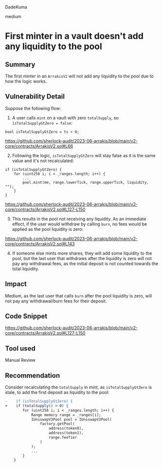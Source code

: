 DadeKuma

medium

# First minter in a vault doesn't add any liquidity to the pool

## Summary
The first minter in an `ArrakisV2` will not add any liquidity to the pool due to how the logic works.

## Vulnerability Detail

Suppose the following flow:

1. A user calls `mint` on a vault with zero `totalSupply`, so `isTotalSupplyGtZero = false`:

```solidity
bool isTotalSupplyGtZero = ts > 0;
```
https://github.com/sherlock-audit/2023-06-arrakis/blob/main/v2-core/contracts/ArrakisV2.sol#L66


2. Following the logic, `isTotalSupplyGtZero` will stay false as it is the same value and it's not recalculated:

```solidity
if (isTotalSupplyGtZero) {
    for (uint256 i; i < _ranges.length; i++) {
        ...
        pool.mint(me, range.lowerTick, range.upperTick, liquidity, "");
    }
}
```
https://github.com/sherlock-audit/2023-06-arrakis/blob/main/v2-core/contracts/ArrakisV2.sol#L127-L150

3. This results in the pool not receiving any liquidity. As an immediate effect, if the user would withdraw by calling `burn`, no fees would be applied as the pool liquidity is zero:

https://github.com/sherlock-audit/2023-06-arrakis/blob/main/v2-core/contracts/ArrakisV2.sol#L143

4. If someone else mints more shares, they will add some liquidity to the pool, but the last user that withdraws after the liquidity is zero will not pay any withdrawal fees, as the initial deposit is not counted towards the total liquidity.

## Impact

Medium, as the last user that calls `burn` after the pool liquidity is zero, will not pay any withdrawal/burn fees for their deposit.

## Code Snippet

https://github.com/sherlock-audit/2023-06-arrakis/blob/main/v2-core/contracts/ArrakisV2.sol#L127-L150

## Tool used

Manual Review

## Recommendation

Consider recalculating the `totalSupply` in mint, as `isTotalSupplyGtZero` is stale, to add the first deposit as liquidity to the pool:
```diff
-    if (isTotalSupplyGtZero) {
+    if (totalSupply() > 0) {
        for (uint256 i; i < _ranges.length; i++) {
            Range memory range = _ranges[i];
            IUniswapV3Pool pool = IUniswapV3Pool(
                factory.getPool(
                    address(token0),
                    address(token1),
                    range.feeTier
                )
            );
            ...
        }
    }
```
